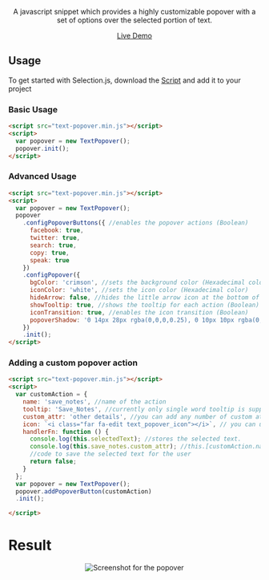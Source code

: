 <!-- <p align="center">
  <a href="https://prateekkalra.github.io/Selection-js"><img alt="SelectionJS" src="./logo.png" width="150px"></a>
</p> -->
<p align="center">
  A javascript snippet which provides a highly customizable popover with a set of options over the selected portion of text.
</p>

 <p align="center">
  <a href="https://shai1436.github.io/TextPopover.js/" target="_">Live Demo</a>
</p>

## Usage

To get started with Selection.js, download the [Script](https://raw.githubusercontent.com/Shai1436/TextPopover.js/master/text-popover.min.js) and add it to your project

### Basic Usage

```html
<script src="text-popover.min.js"></script>
<script>
  var popover = new TextPopover();
  popover.init();
</script>
```

### Advanced Usage

```html
<script src="text-popover.min.js"></script>
<script>
  var popover = new TextPopover();
  popover
    .configPopoverButtons({ //enables the popover actions (Boolean)
      facebook: true,
      twitter: true,
      search: true,
      copy: true,
      speak: true
    })
    .configPopover({
      bgColor: 'crimson', //sets the background color (Hexadecimal color )
      iconColor: 'white', //sets the icon color (Hexadecimal color)
      hideArrow: false, //hides the little arrow icon at the bottom of the popover (Boolean)
      showTooltip: true, //shows the tooltip for each action (Boolean)
      iconTransition: true, //enables the icon transition (Boolean)
      popoverShadow: '0 14px 28px rgba(0,0,0,0.25), 0 10px 10px rgba(0,0,0,0.22);' //set the box-shadow css property for the popover (CSS string)
    })
    .init();
</script>
```
### Adding a custom popover action

```html
<script src="text-popover.min.js"></script>
<script>
  var customAction = {
    name: 'save_notes', //name of the action
    tooltip: 'Save_Notes', //currently only single word tooltip is supported
    custom_attr: 'other details', //you can add any number of custom attributes
    icon: `<i class="far fa-edit text_popover_icon"></i>`, // you can use fontawesome or other icons or you can paste the icon's svg string directly. You just have to add the 'text_popover_icon' class. In some cases, the icon might not be formatted correctly. So you have debug and add appropriate styles.
    handlerFn: function () {
      console.log(this.selectedText); //stores the selected text.
      console.log(this.save_notes.custom_attr); //this.[customAction.name] refers to customAction object.
      //code to save the selected text for the user
      return false;
    }
  };
  var popover = new TextPopover();
  popover.addPopoverButton(customAction)
  .init();

</script>
```

# Result

<p align="center">
<img alt="Screenshot for the popover" src="https://raw.githubusercontent.com/Shai1436/TextPopover.js/master/popover-image.png">
</p>
